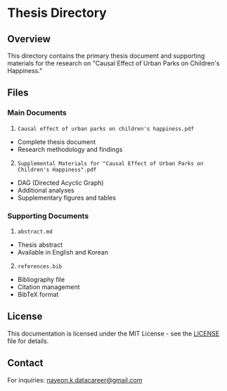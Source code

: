 # Thesis Directory

## Overview
This directory contains the primary thesis document and supporting materials for the research on "Causal Effect of Urban Parks on Children's Happiness."

## Files

### Main Documents
1. `Causal effect of urban parks on children's happiness.pdf`
- Complete thesis document
- Research methodology and findings

2. `Supplemental Materials for "Causal Effect of Urban Parks on Children's Happiness".pdf`
- DAG (Directed Acyclic Graph)
- Additional analyses
- Supplementary figures and tables

### Supporting Documents
1. `abstract.md`
- Thesis abstract
- Available in English and Korean

2. `references.bib`
- Bibliography file
- Citation management
- BibTeX format

## License
This documentation is licensed under the MIT License - see the [LICENSE](LICENSE) file for details.

## Contact
For inquiries: nayeon.k.datacareer@gmail.com
